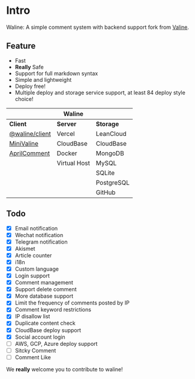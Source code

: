 # Intro

Waline: A simple comment system with backend support fork from [Valine](https://valine.js.org).

<!-- more -->

## Feature

- Fast
- **Really** Safe
- Support for full markdown syntax
- Simple and lightweight
- Deploy free!
- Multiple deploy and storage service support, at least 84 deploy style choice!

|                                                        | Waline       |             |
| ------------------------------------------------------ | ------------ | ----------- |
| **Client**                                             | **Server**   | **Storage** |
| [@waline/client](https://waline.js.org)                | Vercel       | LeanCloud   |
| [MiniValine](https://minivaline.js.org/)               | CloudBase    | CloudBase   |
| [AprilComment](https://github.com/innc11/AprilComment) | Docker       | MongoDB     |
|                                                        | Virtual Host | MySQL       |
|                                                        |              | SQLite      |
|                                                        |              | PostgreSQL  |
|                                                        |              | GitHub      |

## Todo

- [x] Email notification
- [x] Wechat notification
- [x] Telegram notification
- [x] Akismet
- [x] Article counter
- [x] i18n
- [x] Custom language
- [x] Login support
- [x] Comment management
- [x] Support delete comment
- [x] More database support
- [x] Limit the frequency of comments posted by IP
- [x] Comment keyword restrictions
- [x] IP disallow list
- [x] Duplicate content check
- [x] CloudBase deploy support
- [x] Social account login
- [ ] AWS, GCP, Azure deploy support
- [ ] Sitcky Comment
- [ ] Comment Like

We **really** welcome you to contribute to waline!
